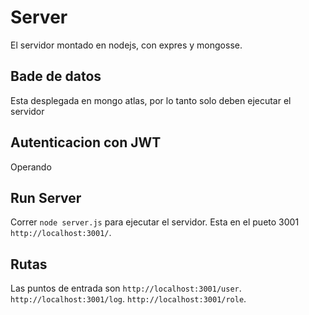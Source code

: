 # Server
El servidor montado en nodejs, con expres y mongosse.

## Bade de datos
Esta desplegada en mongo atlas, por lo tanto solo deben ejecutar el servidor

## Autenticacion con JWT
Operando

## Run Server
Correr `node server.js` para ejecutar el servidor. Esta en el pueto 3001 `http://localhost:3001/`.

## Rutas
Las puntos de entrada son 
`http://localhost:3001/user`.
`http://localhost:3001/log`.
`http://localhost:3001/role`.

